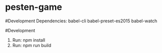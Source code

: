 # pesten-game

#Development Dependencies:
babel-cli
babel-preset-es2015
babel-watch

#Development
1. Run: npm install
2. Run: npm run build
